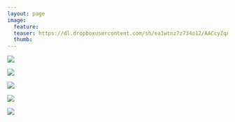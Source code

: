 ```yaml
---
layout: page
image:
  feature:
  teaser: https://dl.dropboxusercontent.com/sh/ea1wtnz7z734o12/AACcyZqAhUz26tk1uglrby0Ha/luontokuvat/kes%C3%A4/2/DSC35926-245px.jpg
  thumb:
---
```


[![](https://dl.dropboxusercontent.com/sh/ea1wtnz7z734o12/AACzKzgpmQ2zjV5M5qQl9YuHa/luontokuvat/kes%C3%A4/2/DSC35819-800px.jpg)](https://dl.dropboxusercontent.com/sh/ea1wtnz7z734o12/AAAb4ct0KBCgCSIIjw09bv2Ia/luontokuvat/kes%C3%A4/2/DSC35819.jpg)

[![](https://dl.dropboxusercontent.com/sh/ea1wtnz7z734o12/AADYOS1oxXABcthxcAvloSLKa/luontokuvat/kes%C3%A4/2/DSC35828-800px.jpg)](https://dl.dropboxusercontent.com/sh/ea1wtnz7z734o12/AADcj4VEfcR50H-XHfkfyYbaa/luontokuvat/kes%C3%A4/2/DSC35828.jpg)

[![](https://dl.dropboxusercontent.com/sh/ea1wtnz7z734o12/AAB_zMQumIge493wAm4kK4j-a/luontokuvat/kes%C3%A4/2/DSC35881-800px.jpg)](https://dl.dropboxusercontent.com/sh/ea1wtnz7z734o12/AABnVJoSbgIfIEGdoH1pqANha/luontokuvat/kes%C3%A4/2/DSC35881.jpg)

[![](https://dl.dropboxusercontent.com/sh/ea1wtnz7z734o12/AAC_fhsEDn1dYuvYyobYd8qVa/luontokuvat/kes%C3%A4/2/DSC35926-800px.jpg)](https://dl.dropboxusercontent.com/sh/ea1wtnz7z734o12/AAAU4c-V0ehYxsYYjfZWtKCra/luontokuvat/kes%C3%A4/2/DSC35926.jpg)

[![](https://dl.dropboxusercontent.com/sh/ea1wtnz7z734o12/AAAlTCUImneAOEm6Tc8sD_4Ha/luontokuvat/kes%C3%A4/2/DSC35964-800px.jpg)](https://dl.dropboxusercontent.com/sh/ea1wtnz7z734o12/AACim_0ih9SLYE7jQKqiQA-Ja/luontokuvat/kes%C3%A4/2/DSC35964.jpg)
